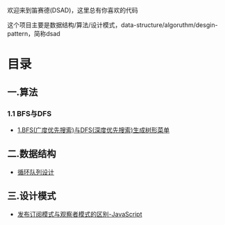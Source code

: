 欢迎来到笛赛德(DSAD)，这里总有你喜欢的代码

这个项目主要是数据结构/算法/设计模式，data-structure/algoruthm/desgin-pattern，简称dsad

# 目录
## 一.算法
### 1.1 BFS与DFS
- [1.BFS(广度优先搜索)与DFS(深度优先搜索)生成树形菜单](./doc/algrithm/001_bfs_dfs_menu/README.md)


## 二.数据结构
- [循环队列设计](./doc/queue/01_circal_queue.md)



## 三.设计模式
- [发布订阅模式与观察者模式的区别-JavaScript](./doc/design-pattern/subscrib-publish_observer.md)

